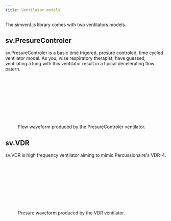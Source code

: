 ```yaml
---
title: Ventilator models
---
```

The simvent.js library comes with two ventilators models.

## sv.PresureControler

sv.PresureControler is a basic time trigered, presure controled, time cycled ventilator model. As you, wise respiratory therapist, have guessed, ventilating a lung with this ventilator result in a tipical decelerating flow patern.

<figure>
<svg id="svg1" class="graphcurve"></svg>
<figcaption>Flow waveform produced by the PresureControler ventilator.</figcaption>
</figure>

## sv.VDR

sv.VDR is high frequency ventilator aiming to mimic Percussionaire's VDR-4.

<figure>
<svg id="svg2" class="graphcurve"></svg>
<figcaption>Presure waveform produced by the VDR ventilator.</figcaption>
</figure>



<script>
var lung = new sv.SimpleLung();
var ventilator = new sv.PresureControler();
var data = ventilator.ventilate(lung);

fx = function(d){return d.time};
fy1 = function(d){return d.Flung};
var graph = gs.quickGraph( "#svg1", data.timeData, fx, fy1).setidx("Time").setidy("Flow");

var ventilator = new sv.VDR();
var data = ventilator.ventilate(lung);

fy2 = function(d){return d.Pao};
var graph = gs.quickGraph( "#svg2", data.timeData, fx, fy2).setidx("Time").setidy("Presure");
</script>

